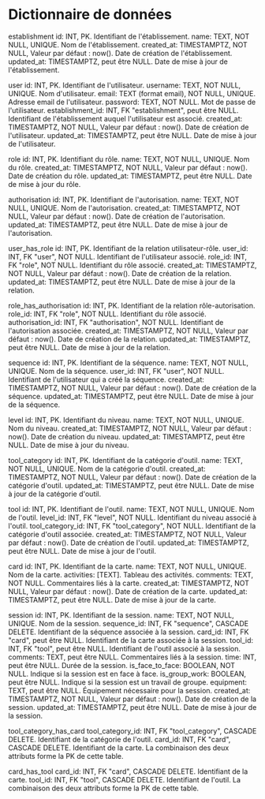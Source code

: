 # Dictionnaire de données

establishment
    id: INT, PK. Identifiant de l'établissement.
    name: TEXT, NOT NULL, UNIQUE. Nom de l'établissement.
    created_at: TIMESTAMPTZ, NOT NULL, Valeur par défaut : now(). Date de création de l'établissement.
    updated_at: TIMESTAMPTZ, peut être NULL. Date de mise à jour de l'établissement.

user
    id: INT, PK. Identifiant de l'utilisateur.
    username: TEXT, NOT NULL, UNIQUE. Nom d'utilisateur.
    email: TEXT (format email), NOT NULL, UNIQUE. Adresse email de l'utilisateur.
    password: TEXT, NOT NULL. Mot de passe de l'utilisateur.
    establishment_id: INT, FK "establishment", peut être NULL. Identifiant de l'établissement auquel l'utilisateur est associé.
    created_at: TIMESTAMPTZ, NOT NULL, Valeur par défaut : now(). Date de création de l'utilisateur.
    updated_at: TIMESTAMPTZ, peut être NULL. Date de mise à jour de l'utilisateur.

role
    id: INT, PK. Identifiant du rôle.
    name: TEXT, NOT NULL, UNIQUE. Nom du rôle.
    created_at: TIMESTAMPTZ, NOT NULL, Valeur par défaut : now(). Date de création du rôle.
    updated_at: TIMESTAMPTZ, peut être NULL. Date de mise à jour du rôle.

authorisation
    id: INT, PK. Identifiant de l'autorisation.
    name: TEXT, NOT NULL, UNIQUE. Nom de l'autorisation.
    created_at: TIMESTAMPTZ, NOT NULL, Valeur par défaut : now(). Date de création de l'autorisation.
    updated_at: TIMESTAMPTZ, peut être NULL. Date de mise à jour de l'autorisation.

user_has_role
    id: INT, PK. Identifiant de la relation utilisateur-rôle.
    user_id: INT, FK "user", NOT NULL. Identifiant de l'utilisateur associé.
    role_id: INT, FK "role", NOT NULL. Identifiant du rôle associé.
    created_at: TIMESTAMPTZ, NOT NULL, Valeur par défaut : now(). Date de création de la relation.
    updated_at: TIMESTAMPTZ, peut être NULL. Date de mise à jour de la relation.

role_has_authorisation
    id: INT, PK. Identifiant de la relation rôle-autorisation.
    role_id: INT, FK "role", NOT NULL. Identifiant du rôle associé.
    authorisation_id: INT, FK "authorisation", NOT NULL. Identifiant de l'autorisation associée.
    created_at: TIMESTAMPTZ, NOT NULL, Valeur par défaut : now(). Date de création de la relation.
    updated_at: TIMESTAMPTZ, peut être NULL. Date de mise à jour de la relation.

sequence
    id: INT, PK. Identifiant de la séquence.
    name: TEXT, NOT NULL, UNIQUE. Nom de la séquence.
    user_id: INT, FK "user", NOT NULL. Identifiant de l'utilisateur qui a créé la séquence.
    created_at: TIMESTAMPTZ, NOT NULL, Valeur par défaut : now(). Date de création de la séquence.
    updated_at: TIMESTAMPTZ, peut être NULL. Date de mise à jour de la séquence.

level
    id: INT, PK. Identifiant du niveau.
    name: TEXT, NOT NULL, UNIQUE. Nom du niveau.
    created_at: TIMESTAMPTZ, NOT NULL, Valeur par défaut : now(). Date de création du niveau.
    updated_at: TIMESTAMPTZ, peut être NULL. Date de mise à jour du niveau.

tool_category
    id: INT, PK. Identifiant de la catégorie d'outil.
    name: TEXT, NOT NULL, UNIQUE. Nom de la catégorie d'outil.
    created_at: TIMESTAMPTZ, NOT NULL, Valeur par défaut : now(). Date de création de la catégorie d'outil.
    updated_at: TIMESTAMPTZ, peut être NULL. Date de mise à jour de la catégorie d'outil.

tool
    id: INT, PK. Identifiant de l'outil.
    name: TEXT, NOT NULL, UNIQUE. Nom de l'outil.
    level_id: INT, FK "level", NOT NULL. Identifiant du niveau associé à l'outil.
    tool_category_id: INT, FK "tool_category", NOT NULL. Identifiant de la catégorie d'outil associée.
    created_at: TIMESTAMPTZ, NOT NULL, Valeur par défaut : now(). Date de création de l'outil.
    updated_at: TIMESTAMPTZ, peut être NULL. Date de mise à jour de l'outil.

card
    id: INT, PK. Identifiant de la carte.
    name: TEXT, NOT NULL, UNIQUE. Nom de la carte.
    activities: [TEXT]. Tableau des activités.
    comments: TEXT, NOT NULL. Commentaires liés à la carte.
    created_at: TIMESTAMPTZ, NOT NULL, Valeur par défaut : now(). Date de création de la carte.
    updated_at: TIMESTAMPTZ, peut être NULL. Date de mise à jour de la carte.

session
    id: INT, PK. Identifiant de la session.
    name: TEXT, NOT NULL, UNIQUE. Nom de la session.
    sequence_id: INT, FK "sequence", CASCADE DELETE. Identifiant de la séquence associée à la session.
    card_id: INT, FK "card", peut être NULL. Identifiant de la carte associée à la session.
    tool_id: INT, FK "tool", peut être NULL. Identifiant de l'outil associé à la session.
    comments: TEXT, peut être NULL. Commentaires liés à la session.
    time: INT, peut être NULL. Durée de la session.
    is_face_to_face: BOOLEAN, NOT NULL. Indique si la session est en face à face.
    is_group_work: BOOLEAN, peut être NULL. Indique si la session est un travail de groupe.
    equipment: TEXT, peut être NULL. Équipement nécessaire pour la session.
    created_at: TIMESTAMPTZ, NOT NULL, Valeur par défaut : now(). Date de création de la session.
    updated_at: TIMESTAMPTZ, peut être NULL. Date de mise à jour de la session.

tool_category_has_card
    tool_category_id: INT, FK "tool_category", CASCADE DELETE. Identifiant de la catégorie de l'outil.
    card_id: INT, FK "card", CASCADE DELETE. Identifiant de la carte. La combinaison des deux attributs forme la PK de cette table.

card_has_tool
    card_id: INT, FK "card", CASCADE DELETE. Identifiant de la carte.
    tool_id: INT, FK "tool", CASCADE DELETE. Identifiant de l'outil. La combinaison des deux attributs forme la PK de cette table.
